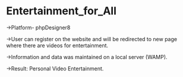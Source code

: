 # Entertainment_for_All

->Platform- phpDesigner8

->User can register on the website and will be redirected to new page where there are videos for entertainment.

->Information and data was maintained on a local server (WAMP).

->Result: Personal Video Entertainment.
